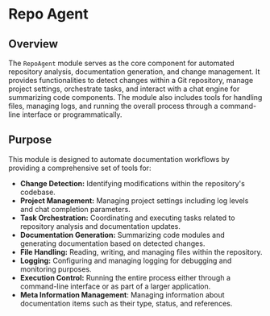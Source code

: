 # Repo Agent
## Overview
The `RepoAgent` module serves as the core component for automated repository analysis, documentation generation, and change management. It provides functionalities to detect changes within a Git repository, manage project settings, orchestrate tasks, and interact with a chat engine for summarizing code components. The module also includes tools for handling files, managing logs, and running the overall process through a command-line interface or programmatically.

## Purpose
This module is designed to automate documentation workflows by providing a comprehensive set of tools for:

*   **Change Detection:** Identifying modifications within the repository's codebase.
*   **Project Management:** Managing project settings including log levels and chat completion parameters.
*   **Task Orchestration:** Coordinating and executing tasks related to repository analysis and documentation updates.
*   **Documentation Generation:** Summarizing code modules and generating documentation based on detected changes. 
*   **File Handling:** Reading, writing, and managing files within the repository.
*   **Logging:** Configuring and managing logging for debugging and monitoring purposes.
*   **Execution Control:** Running the entire process either through a command-line interface or as part of a larger application.
*   **Meta Information Management**: Managing information about documentation items such as their type, status, and references.
